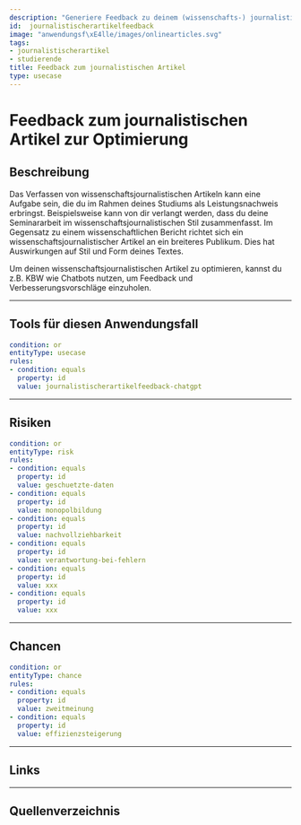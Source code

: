 ```yaml
---
description: "Generiere Feedback zu deinem (wissenschafts-) journalistischen Artikel."
id:  journalistischerartikelfeedback
image: "anwendungsf\xE4lle/images/onlinearticles.svg" 
tags:
- journalistischerartikel
- studierende
title: Feedback zum journalistischen Artikel
type: usecase
---
```




# Feedback zum journalistischen Artikel zur Optimierung

## Beschreibung

Das Verfassen von wissenschaftsjournalistischen Artikeln kann eine Aufgabe sein, die du im Rahmen deines Studiums als Leistungsnachweis erbringst. Beispielsweise kann von dir verlangt werden, dass du deine Seminararbeit im wissenschaftsjournalistischen Stil zusammenfasst. Im Gegensatz zu einem wissenschaftlichen Bericht richtet sich ein wissenschaftsjournalistischer Artikel an ein breiteres Publikum. Dies hat Auswirkungen auf Stil und Form deines Textes.

Um deinen wissenschaftsjournalistischen Artikel zu optimieren, kannst du z.B. KBW wie Chatbots nutzen, um Feedback und Verbesserungsvorschläge einzuholen.

---


## Tools für diesen Anwendungsfall

```yaml
condition: or
entityType: usecase
rules:
- condition: equals
  property: id
  value: journalistischerartikelfeedback-chatgpt
```

---

## Risiken


```yaml
condition: or
entityType: risk
rules:
- condition: equals
  property: id
  value: geschuetzte-daten
- condition: equals
  property: id
  value: monopolbildung
- condition: equals
  property: id
  value: nachvollziehbarkeit
- condition: equals
  property: id
  value: verantwortung-bei-fehlern
- condition: equals
  property: id
  value: xxx
- condition: equals
  property: id
  value: xxx
```




---

## Chancen


```yaml
condition: or
entityType: chance
rules:
- condition: equals
  property: id
  value: zweitmeinung
- condition: equals
  property: id
  value: effizienzsteigerung
```


---

## Links
  

---

## Quellenverzeichnis


